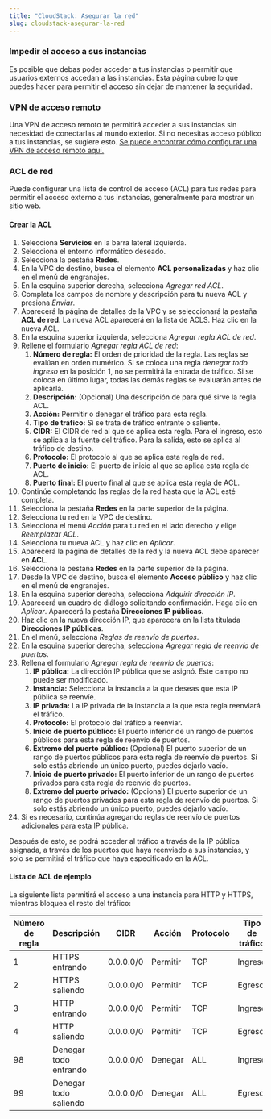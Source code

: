 ```yaml
---
title: "CloudStack: Asegurar la red"
slug: cloudstack-asegurar-la-red
---
```


### Impedir el acceso a sus instancias

Es posible que debas poder acceder a tus instancias o permitir que usuarios externos accedan a las instancias. Esta página cubre lo que puedes hacer para permitir el acceso sin dejar de mantener la seguridad.

### VPN de acceso remoto

Una VPN de acceso remoto te permitirá acceder a sus instancias sin necesidad de conectarlas al mundo exterior. Si no necesitas acceso público a tus instancias, se sugiere esto. [Se puede encontrar cómo configurar una VPN de acceso remoto aquí.](../cloudstack-compute-service/cloudstack-vpn-using-remote-access.md)

### ACL de red

Puede configurar una lista de control de acceso (ACL) para tus redes para permitir el acceso externo a tus instancias, generalmente para mostrar un sitio web.

#### Crear la ACL

1. Selecciona **Servicios** en la barra lateral izquierda.
1. Selecciona el entorno informático deseado.
1. Selecciona la pestaña **Redes**.
1. En la VPC de destino, busca el elemento **ACL personalizadas** y haz clic en el menú de engranajes.
1. En la esquina superior derecha, selecciona *Agregar red ACL*.
1. Completa los campos de nombre y descripción para tu nueva ACL y presiona *Enviar*.
1. Aparecerá la página de detalles de la VPC y se seleccionará la pestaña **ACL de red**. La nueva ACL aparecerá en la lista de ACLS. Haz clic en la nueva ACL.
1. En la esquina superior izquierda, selecciona *Agregar regla ACL de red*.
1. Rellene el formulario *Agregar regla ACL de red*:
   1. **Número de regla:** El orden de prioridad de la regla. Las reglas se evalúan en orden numérico. Si se coloca una regla *denegar todo ingreso* en la posición 1, no se permitirá la entrada de tráfico. Si se coloca en último lugar, todas las demás reglas se evaluarán antes de aplicarla.
    1. **Descripción:** (Opcional) Una descripción de para qué sirve la regla ACL.
    1. **Acción:** Permitir o denegar el tráfico para esta regla.
    1. **Tipo de tráfico:** Si se trata de tráfico entrante o saliente.
    1. **CIDR:** El CIDR de red al que se aplica esta regla. Para el ingreso, esto se aplica a la fuente del tráfico. Para la salida, esto se aplica al tráfico de destino.
    1. **Protocolo:** El protocolo al que se aplica esta regla de red.
    1. **Puerto de inicio:** El puerto de inicio al que se aplica esta regla de ACL.
    1. **Puerto final:** El puerto final al que se aplica esta regla de ACL.
1. Continúe completando las reglas de la red hasta que la ACL esté completa.
1. Selecciona la pestaña **Redes** en la parte superior de la página.
1. Selecciona tu red en la VPC de destino.
1. Selecciona el menú *Acción* para tu red en el lado derecho y elige *Reemplazar ACL*.
1. Selecciona tu nueva ACL y haz clic en *Aplicar*.
1. Aparecerá la página de detalles de la red y la nueva ACL debe aparecer en **ACL**.
1. Selecciona la pestaña **Redes** en la parte superior de la página.
1. Desde la VPC de destino, busca el elemento **Acceso público** y haz clic en el menú de engranajes.
1. En la esquina superior derecha, selecciona *Adquirir dirección IP*.
1. Aparecerá un cuadro de diálogo solicitando confirmación. Haga clic en *Aplicar*. Aparecerá la pestaña **Direcciones IP públicas**.
1. Haz clic en la nueva dirección IP, que aparecerá en la lista titulada **Direcciones IP públicas**.
1. En el menú, selecciona *Reglas de reenvío de puertos*.
1. En la esquina superior derecha, selecciona *Agregar regla de reenvío de puertos*.
1. Rellena el formulario *Agregar regla de reenvío de puertos*:
    1. **IP pública:** La dirección IP pública que se asignó. Este campo no puede ser modificado.
    1. **Instancia:** Selecciona la instancia a la que deseas que esta IP pública se reenvíe.
    1. **IP privada:** La IP privada de la instancia a la que esta regla reenviará el tráfico.
    1. **Protocolo:** El protocolo del tráfico a reenviar.
    1. **Inicio de puerto público:** El puerto inferior de un rango de puertos públicos para esta regla de reenvío de puertos.
    1. **Extremo del puerto público:** (Opcional) El puerto superior de un rango de puertos públicos para esta regla de reenvío de puertos. Si solo estás abriendo un único puerto, puedes dejarlo vacío.
    1. **Inicio de puerto privado:** El puerto inferior de un rango de puertos privados para esta regla de reenvío de puertos.
    1. **Extremo del puerto privado:** (Opcional) El puerto superior de un rango de puertos privados para esta regla de reenvío de puertos. Si solo estás abriendo un único puerto, puedes dejarlo vacío.
1. Si es necesario, continúa agregando reglas de reenvío de puertos adicionales para esta IP pública.

Después de esto, se podrá acceder al tráfico a través de la IP pública asignada, a través de los puertos que haya reenviado a sus instancias, y solo se permitirá el tráfico que haya especificado en la ACL.

#### Lista de ACL de ejemplo

La siguiente lista permitirá el acceso a una instancia para HTTP y HTTPS, mientras bloquea el resto del tráfico:

| Número de regla | Descripción | CIDR | Acción | Protocolo | Tipo de tráfico | Puerto de inicio | Puerto final |
| --- | --- | --- | --- | --- | --- | --- | --- |
| 1 | HTTPS entrando | 0.0.0.0/0 | Permitir | TCP | Ingreso | 443 | 443 |
| 2 | HTTPS saliendo | 0.0.0.0/0 | Permitir | TCP | Egreso | 443 | 443 |
| 3 | HTTP entrando | 0.0.0.0/0 | Permitir | TCP | Ingreso | 80 | 80 |
| 4 | HTTP saliendo | 0.0.0.0/0 | Permitir | TCP | Egreso | 80 | 80 |
| 98 | Denegar todo entrando | 0.0.0.0/0 | Denegar | ALL | Ingreso | 1 | 65535 |
| 99 | Denegar todo saliendo | 0.0.0.0/0 | Denegar | ALL | Egreso | 1 | 65535 |
